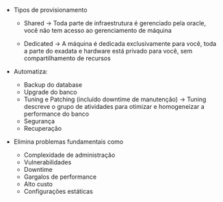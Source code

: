  - Tipos de provisionamento
    
    * Shared
        -> Toda parte de infraestrutura é gerenciado pela
            oracle, você não tem acesso ao gerenciamento
            de máquina

    * Dedicated
        -> A máquina é dedicada exclusivamente para você,
            toda a parte do exadata e hardware está privado
            para você, sem compartilhamento de recursos

- Automatiza:

    * Backup do database
    * Upgrade do banco
    * Tuning e Patching (incluído downtime de manutenção)
        -> Tuning descreve o grupo de atividades para 
            otimizar e homogeneizar a performance do banco
    * Segurança
    * Recuperação

- Elimina problemas fundamentais como

    * Complexidade de administração
    * Vulnerabilidades
    * Downtime
    * Gargalos de performance
    * Alto custo
    * Configurações estáticas